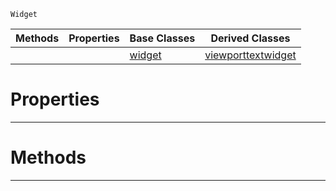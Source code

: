  `Widget`

|Methods|Properties|Base Classes|Derived Classes|
|---|---|---|---|
| | |[widget](https://github.com/PlasmaEngine/PlasmaDocs/blob/master/code_reference/class_reference/widget.markdown)|[viewporttextwidget](https://github.com/PlasmaEngine/PlasmaDocs/blob/master/code_reference/class_reference/viewporttextwidget.markdown)|


 #  Properties


---  
 #  Methods


---  
 

 